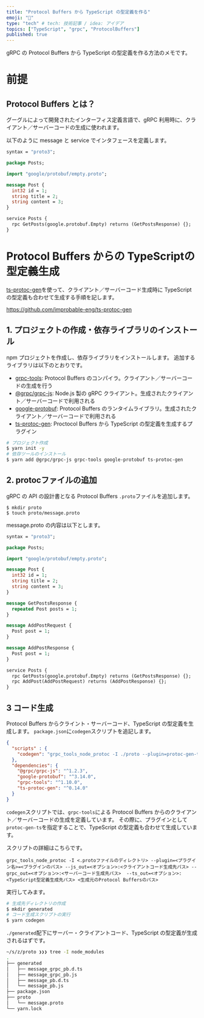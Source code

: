 ```yaml
---
title: "Protocol Buffers から TypeScript の型定義を作る"
emoji: "🥞"
type: "tech" # tech: 技術記事 / idea: アイデア
topics: ["TypeScript", "grpc", "ProtocolBuffers"]
published: true
---
```


gRPC の Protocol Buffers から TypeScript の型定義を作る方法のメモです。

# 前提

## Protocol Buffers とは？

グーグルによって開発されたインターフィス定義言語で、gRPC 利用時に、クライアント／サーバーコードの生成に使われます。

以下のように message と service でインタフェースを定義します。

```protobuf
syntax = "proto3";

package Posts;

import "google/protobuf/empty.proto";

message Post {
  int32 id = 1;
  string title = 2;
  string content = 3;
}

service Posts {
  rpc GetPosts(google.protobuf.Empty) returns (GetPostsResponse) {};
}
```

# Protocol Buffers からの TypeScriptの型定義生成
[ts-protoc-gen](https://github.com/improbable-eng/ts-protoc-gen)を使って、クライアント／サーバーコード生成時に TypeScript の型定義も合わせて生成する手順を記します。

https://github.com/improbable-eng/ts-protoc-gen

## 1. プロジェクトの作成・依存ライブラリのインストール

npm プロジェクトを作成し、依存ライブラリをインストールします。
追加するライブラリは以下のとおりです。

- [grpc-tools](https://github.com/grpc/grpc-node/tree/master/packages/grpc-tools): Protocol Buffers のコンパイラ。クライアント／サーバーコードの生成を行う
- [@grpc/grpc-js](https://github.com/grpc/grpc-node/tree/master/packages/grpc-js): Node.js 製の gRPC クライアント。生成されたクライアント／サーバーコードで利用される
- [google-protobuf](https://github.com/protocolbuffers/protobuf/tree/master/js): Protocol Buffers のランタイムライブラリ。生成されたクライアント／サーバーコードで利用される
- [ts-protoc-gen](https://github.com/improbable-eng/ts-protoc-gen): Proctocol Buffers から TypeScript の型定義を生成するプラグイン

``` bash
# プロジェクト作成
$ yarn init -y
# 依存ツールのインストール
$ yarn add @grpc/grpc-js grpc-tools google-protobuf ts-protoc-gen
```

## 2. protocファイルの追加

gRPC の API の設計書となる Protocol Buffers `.proto`ファイルを追加します。

```
$ mkdir proto
$ touch proto/message.proto
```

message.proto の内容は以下とします。

```protobuf:proto/message.proto
syntax = "proto3";

package Posts;

import "google/protobuf/empty.proto";

message Post {
  int32 id = 1;
  string title = 2;
  string content = 3;
}

message GetPostsResponse {
  repeated Post posts = 1;
}

message AddPostRequest {
  Post post = 1;
}

message AddPostResponse {
  Post post = 1;
}

service Posts {
  rpc GetPosts(google.protobuf.Empty) returns (GetPostsResponse) {};
  rpc AddPost(AddPostRequest) returns (AddPostResponse) {};
}
```

## 3 コード生成

Protocol Buffers からクライント・サーバーコード、TypeScript の型定義を生成します。
`package.json`に`codegen`スクリプトを追記します。

```json:package.json
{
  "scripts" : {
    "codegen": "grpc_tools_node_protoc -I ./proto --plugin=protoc-gen-ts=./node_modules/.bin/protoc-gen-ts --js_out=import_style=commonjs,binary:./generated --grpc_out=grpc_js:./generated --ts_out=service=grpc-node,mode=grpc-js:./generated ./proto/*.proto"
  },
  "dependencies": {
    "@grpc/grpc-js": "^1.2.3",
    "google-protobuf": "^3.14.0",
    "grpc-tools": "^1.10.0",
    "ts-protoc-gen": "^0.14.0"
  }
}
```

`codegen`スクリプトでは、`grpc-tools`による Protocol Buffers からのクライアント／サーバーコードの生成を定義しています。
その際に、プラグインとして`protoc-gen-ts`を指定することで、TypeScript の型定義も合わせて生成しています。

スクリプトの詳細はこちらです。

```
grpc_tools_node_protoc -I <.protoファイルのディレクトリ> --plugin=<プラグイン名>=<プラグインのパス> --js_out=<オプション>:<クライアントコード生成先パス> --grpc_out=<オプション>:<サーバーコード生成先パス>  --ts_out=<オプション>:<TypeScript型定義生成先パス> <生成元のProtocol Buffersのパス>
```

実行してみます。

```bash
# 生成先ディレクトリの作成
$ mkdir generated
# コード生成スクリプトの実行
$ yarn codegen
```

`./generated`配下にサーバー・クライアントコード、TypeScript の型定義が生成されるはずです。

```bash
~/s/z/proto ❯❯❯ tree -I node_modules
.
├── generated
│   ├── message_grpc_pb.d.ts
│   ├── message_grpc_pb.js
│   ├── message_pb.d.ts
│   └── message_pb.js
├── package.json
├── proto
│   └── message.proto
└── yarn.lock
```
